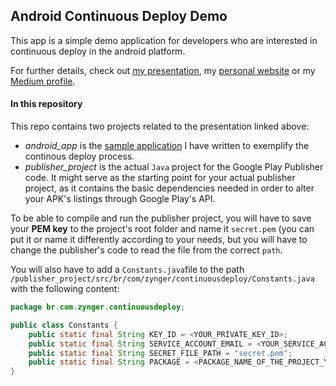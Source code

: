 ## Android Continuous Deploy Demo

This app is a simple demo application for developers who are interested in continuous deploy in the android platform.

For further details, check out [my presentation](https://speakerdeck.com/julioz/continuous-deploy-no-android), my [personal website](https://about.me/julioz) or my [Medium profile](https://medium.com/@juliozynger).

#### In this repository

This repo contains two projects related to the presentation linked above:

 * _android_app_ is the [sample application](https://play.google.com/store/apps/details?id=br.com.zynger.continuousdeploydemo) I have written to exemplify the continous deploy process.
 * _publisher_project_ is the actual `Java` project for the Google Play Publisher code. It might serve as the starting point for your actual publisher project, as it contains the basic dependencies needed in order to alter your APK's listings through Google Play's API.

To be able to compile and run the publisher project, you will have to save your **PEM key** to the project's root folder and name it `secret.pem` (you can put it or name it differently according to your needs, but you will have to change the publisher's code to read the file from the correct `path`.

You will also have to add a `Constants.java`file to the path `/publisher_project/src/br/com/zynger/continuousdeploy/Constants.java` with the following content:

```java
package br.com.zynger.continuousdeploy;

public class Constants {
	public static final String KEY_ID = <YOUR_PRIVATE_KEY_ID>;
	public static final String SERVICE_ACCOUNT_EMAIL = <YOUR_SERVICE_ACCOUNT_EMAIL>;
	public static final String SECRET_FILE_PATH = "secret.pem";
	public static final String PACKAGE = <PACKAGE_NAME_OF_THE_PROJECT_YOU_WANT_TO_PUBLISH>;
}

```
